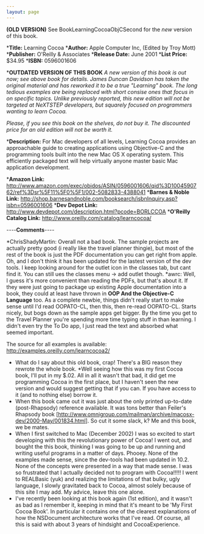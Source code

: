 ```yaml
---
layout: page
---
```




**(OLD VERSION)** See BookLearningCocoaObjCSecond for the *new* version of this book.


***Title:**
Learning Cocoa
***Author:**
Apple Computer Inc, (Edited by Troy Mott)
***Publisher:**
O'Reilly & Associates
***Release Date:**
June 2001
***List Price:**
$34.95
***ISBN:**
0596001606


***OUTDATED VERSION OF THIS BOOK**
*A new version of this book is out now; see above book for details.  James Duncan Davidson has taken the original material and has reworked it to be a true "Learning" book. The long tedious examples are being replaced with short consise ones that focus in on specific topics. Unlike previously reported, this new edition will not be targeted at NeXTSTEP developers, but squarely focused on programmers wanting to learn Cocoa.*

*Please, if you see this book on the shelves, do not buy it. The discounted price for an old edition will not be worth it.*

***Description:**
For Mac developers of all levels, Learning Cocoa provides an approachable guide to creating applications using Objective-C and the programming tools built into the new Mac OS X operating system. This efficiently packaged text will help virtually anyone master basic Mac application development.

***Amazon Link:**
http://www.amazon.com/exec/obidos/ASIN/0596001606/qid%3D1004590762/ref%3Dsr%5F11%5F0%5F1/002-5082833-4388041
***Barnes & Noble Link:**
http://shop.barnesandnoble.com/booksearch/isbnInquiry.asp?isbn=0596001606
***Dev Depot Link:**
http://www.devdepot.com/description.html?pcode=BORLCCOA
***O'Reilly Catalog Link:**
http://www.oreilly.com/catalog/learncocoa/


----**Comments**----


*ChrisShadyMartin: Overall not a bad book.  The sample projects are actually pretty good (i really like the travel planner thingie), but most of the rest of the book is just the PDF documentation you can get right from apple.  Oh, and I don't think it has been updated for the lastest version of the dev tools.  I keep looking around for the outlet icon in the classes tab, but cant find it. You can still ues the classes menu -> add outlet though.
*awrc: Well, I guess it's more convenient than reading the PDFs, but that's about it.  If they were just going to package up existing Apple documentation into a book, they could at least have thrown in **OOP And the Objective-C Language** too.  As a complete newbie, things didn't really start to make sense until I'd read OOPATO-CL, then this, then re-read OOPATO-CL.  Starts nicely, but bogs down as the sample apps get bigger.  By the time you get to the Travel Planner you're spending more time typing stuff in than learning.  I didn't even try the To Do app, I just read the text and absorbed what seemed important.

The source for all examples is available:  http://examples.oreilly.com/learncocoa2/

* What do I say about this old book, crap! There's a BIG reason they rewrote the whole book.
*Well seeing how this was my first Cocoa book, I'll put in my $.02.  All in all it wasn't that bad, it did get me programming Cocoa in the first place, but I haven't seen the new version and would suggest getting that if you can.  If you have access to it (and to nothing else) borrow it.
* When this book came out it was just about the only printed up-to-date (post-Rhapsody) reference available. It was tons better than Feiler's Rhapsody book [http://www.omnigroup.com/mailman/archive/macosx-dev/2000-May/001834.html]. So cut it some slack, k? Me and this book, we be mates.
* When I first switched to Mac (December 2002) I was so excited to start developing with this the revolutionary power of Cocoa! I went out, and bought the this book, thinking I was going to be up and running and writing useful programs in a matter of days. Phooey. None of the examples made sense, since the dev-tools had been updated in 10.2. None of the concepts were presented in a way that made sense. I was so frustrated that I actually decided not to program with Cocoa!!!!! I went to REALBasic (yuk) and realizing the limitations of that bulky, ugly language, I slowly gravitated back to Cocoa, almost solely because of this site I may add. My advice, leave this one alone.
* I've recently been looking at this book again (1st edition), and it wasn't as bad as I remember it, keeping in mind that it's meant to be 'My First Cocoa Book'. In particular it contains one of the clearest explanations of how the NSDocument architecture works that I've read. Of course, all this is said with about 3 years of hindsight and CocoaExperience.
